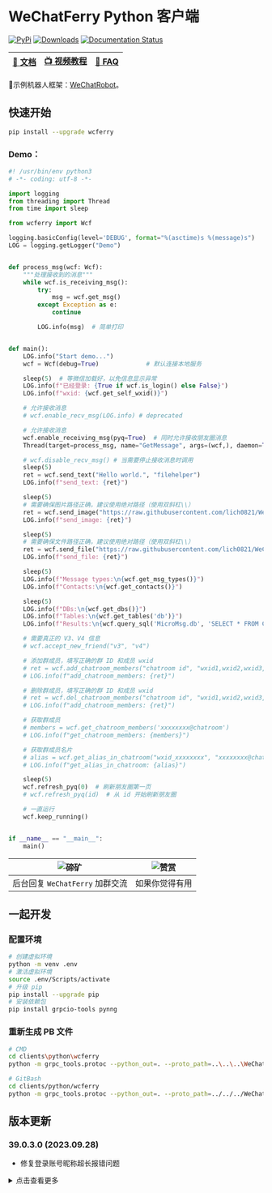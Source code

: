 # WeChatFerry Python 客户端
[![PyPi](https://img.shields.io/pypi/v/wcferry.svg)](https://pypi.python.org/pypi/wcferry) [![Downloads](https://static.pepy.tech/badge/wcferry)](https://pypi.python.org/pypi/wcferry) [![Documentation Status](https://readthedocs.org/projects/wechatferry/badge/?version=latest)](https://wechatferry.readthedocs.io/zh/latest/?badge=latest)

|[📖 文档](https://wechatferry.readthedocs.io/)|[📺 视频教程](https://mp.weixin.qq.com/s/APdjGyZ2hllXxyG_sNCfXQ)|[🙋 FAQ](https://mp.weixin.qq.com/s/vAGpn1C9stI8Xzt1hUJhLA)|
|:-:|:-:|:-:|

🤖示例机器人框架：[WeChatRobot](https://github.com/lich0821/WeChatRobot)。

## 快速开始
```sh
pip install --upgrade wcferry
```

### Demo：
```py
#! /usr/bin/env python3
# -*- coding: utf-8 -*-

import logging
from threading import Thread
from time import sleep

from wcferry import Wcf

logging.basicConfig(level='DEBUG', format="%(asctime)s %(message)s")
LOG = logging.getLogger("Demo")


def process_msg(wcf: Wcf):
    """处理接收到的消息"""
    while wcf.is_receiving_msg():
        try:
            msg = wcf.get_msg()
        except Exception as e:
            continue

        LOG.info(msg)  # 简单打印


def main():
    LOG.info("Start demo...")
    wcf = Wcf(debug=True)             # 默认连接本地服务

    sleep(5)  # 等微信加载好，以免信息显示异常
    LOG.info(f"已经登录: {True if wcf.is_login() else False}")
    LOG.info(f"wxid: {wcf.get_self_wxid()}")

    # 允许接收消息
    # wcf.enable_recv_msg(LOG.info) # deprecated

    # 允许接收消息
    wcf.enable_receiving_msg(pyq=True)  # 同时允许接收朋友圈消息
    Thread(target=process_msg, name="GetMessage", args=(wcf,), daemon=True).start()

    # wcf.disable_recv_msg() # 当需要停止接收消息时调用
    sleep(5)
    ret = wcf.send_text("Hello world.", "filehelper")
    LOG.info(f"send_text: {ret}")

    sleep(5)
    # 需要确保图片路径正确，建议使用绝对路径（使用双斜杠\\）
    ret = wcf.send_image("https://raw.githubusercontent.com/lich0821/WeChatFerry/master/assets/QR.jpeg", "filehelper")
    LOG.info(f"send_image: {ret}")

    sleep(5)
    # 需要确保文件路径正确，建议使用绝对路径（使用双斜杠\\）
    ret = wcf.send_file("https://raw.githubusercontent.com/lich0821/WeChatFerry/master/README.MD", "filehelper")
    LOG.info(f"send_file: {ret}")

    sleep(5)
    LOG.info(f"Message types:\n{wcf.get_msg_types()}")
    LOG.info(f"Contacts:\n{wcf.get_contacts()}")

    sleep(5)
    LOG.info(f"DBs:\n{wcf.get_dbs()}")
    LOG.info(f"Tables:\n{wcf.get_tables('db')}")
    LOG.info(f"Results:\n{wcf.query_sql('MicroMsg.db', 'SELECT * FROM Contact LIMIT 1;')}")

    # 需要真正的 V3、V4 信息
    # wcf.accept_new_friend("v3", "v4")

    # 添加群成员，填写正确的群 ID 和成员 wxid
    # ret = wcf.add_chatroom_members("chatroom id", "wxid1,wxid2,wxid3,...")
    # LOG.info(f"add_chatroom_members: {ret}")

    # 删除群成员，填写正确的群 ID 和成员 wxid
    # ret = wcf.del_chatroom_members("chatroom id", "wxid1,wxid2,wxid3,...")
    # LOG.info(f"add_chatroom_members: {ret}")

    # 获取群成员
    # members = wcf.get_chatroom_members('xxxxxxxx@chatroom')
    # LOG.info(f"get_chatroom_members: {members}")

    # 获取群成员名片
    # alias = wcf.get_alias_in_chatroom("wxid_xxxxxxxx", "xxxxxxxx@chatroom")
    # LOG.info(f"get_alias_in_chatroom: {alias}")

    sleep(5)
    wcf.refresh_pyq(0)  # 刷新朋友圈第一页
    # wcf.refresh_pyq(id)  # 从 id 开始刷新朋友圈

    # 一直运行
    wcf.keep_running()


if __name__ == "__main__":
    main()

```

|![碲矿](https://raw.githubusercontent.com/lich0821/WeChatFerry/master/assets/TEQuant.jpg)|![赞赏](https://raw.githubusercontent.com/lich0821/WeChatFerry/master/assets/QR.jpeg)|
|:-:|:-:|
|后台回复 `WeChatFerry` 加群交流|如果你觉得有用|

## 一起开发
### 配置环境
```sh
# 创建虚拟环境
python -m venv .env
# 激活虚拟环境
source .env/Scripts/activate
# 升级 pip
pip install --upgrade pip
# 安装依赖包
pip install grpcio-tools pynng
```

### 重新生成 PB 文件
```sh
# CMD
cd clients\python\wcferry
python -m grpc_tools.protoc --python_out=. --proto_path=..\..\..\WeChatFerry\rpc\proto\ wcf.proto

# GitBash
cd clients/python/wcferry
python -m grpc_tools.protoc --python_out=. --proto_path=../../../WeChatFerry/rpc/proto/ wcf.proto
```

## 版本更新
### 39.0.3.0 (2023.09.28)
* 修复登录账号昵称超长报错问题

<details><summary>点击查看更多</summary>

版本号：`w.x.y.z`。

其中：
* `w` 是微信的大版本号，如 `37` (3.7.a.a), `38` (3.8.a.a), `39` (3.9.a.a)
* `x` 是适配的微信的小版本号，从 0 开始
* `y` 是 `WeChatFerry` 的版本，从 0 开始
* `z` 是各客户端的版本，从 0 开始

功能：

* 检查登录状态
* 获取登录账号的 wxid
* 获取消息类型
* 获取所有联系人
* 获取所有好友
* 获取数据库
* 获取某数据库下的表
* 获取用户信息
* 发送文本消息（可 @）
* 发送图片（Python 客户端支持网络路径）
* 发送文件（Python 客户端支持网络路径）
* 允许接收消息
* 停止接收消息
* 执行 SQL 查询
* 接受好友申请
* 添加群成员
* 删除群成员
* 解密图片
* 获取朋友圈消息
* 某功能（Breaking Change）

</details>
